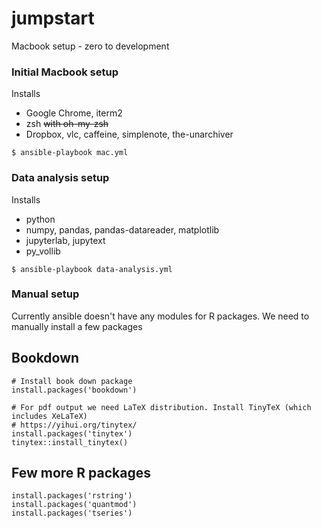 # jumpstart
Macbook setup - zero to development

### Initial Macbook setup

Installs

- Google Chrome, iterm2
- zsh ~~with oh-my-zsh~~
- Dropbox, vlc, caffeine, simplenote, the-unarchiver

```
$ ansible-playbook mac.yml
```
### Data analysis setup

Installs
- python
- numpy, pandas, pandas-datareader, matplotlib
- jupyterlab, jupytext
- py_vollib

```
$ ansible-playbook data-analysis.yml
```
### Manual setup

Currently ansible doesn't have any modules for R packages. We need to manually install a few packages

## Bookdown
```
# Install book down package
install.packages('bookdown')

# For pdf output we need LaTeX distribution. Install TinyTeX (which includes XeLaTeX)
# https://yihui.org/tinytex/
install.packages('tinytex')
tinytex::install_tinytex()
```

## Few more R packages
```
install.packages('rstring')
install.packages('quantmod')
install.packages('tseries')
```
